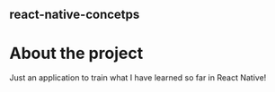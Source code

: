 ## react-native-concetps

# About the project
Just an application to train what I have learned so far in React Native!
